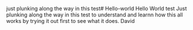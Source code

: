just plunking along the way in this test# Hello-world
Hello World test
Just plunking along the way in this test to understand 
and learnn how this all works by trying it out first 
to see what it does.
David
